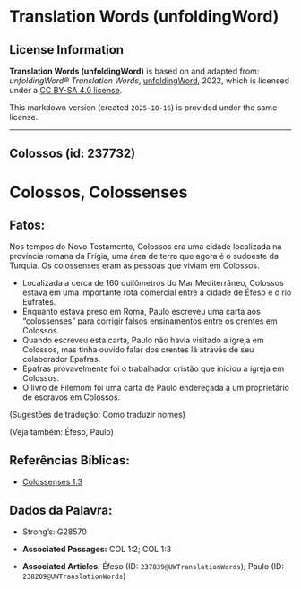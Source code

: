 # Translation Words (unfoldingWord)

## License Information

**Translation Words (unfoldingWord)** is based on and adapted from: _unfoldingWord® Translation Words_, [unfoldingWord](https://unfoldingword.org/utw), 2022, which is licensed under a [CC BY-SA 4.0 license](https://creativecommons.org/licenses/by-sa/4.0/legalcode.en).

This markdown version (created `2025-10-16`) is provided under the same license.



--------------------------------

## Colossos (id: 237732)

Colossos, Colossenses
=====================

Fatos:
------

Nos tempos do Novo Testamento, Colossos era uma cidade localizada na província romana da Frígia, uma área de terra que agora é o sudoeste da Turquia. Os colossenses eram as pessoas que viviam em Colossos.

* Localizada a cerca de 160 quilômetros do Mar Mediterrâneo, Colossos estava em uma importante rota comercial entre a cidade de Éfeso e o rio Eufrates.
* Enquanto estava preso em Roma, Paulo escreveu uma carta aos “colossenses” para corrigir falsos ensinamentos entre os crentes em Colossos.
* Quando escreveu esta carta, Paulo não havia visitado a igreja em Colossos, mas tinha ouvido falar dos crentes lá através de seu colaborador Epafras.
* Epafras provavelmente foi o trabalhador cristão que iniciou a igreja em Colossos.
* O livro de Filemom foi uma carta de Paulo endereçada a um proprietário de escravos em Colossos.

(Sugestões de tradução: Como traduzir nomes)

(Veja também: Éfeso, Paulo)

Referências Bíblicas:
---------------------

* [Colossenses 1\.3](https://ref.ly/Col1:3)

Dados da Palavra:
-----------------

* Strong’s: G28570

* **Associated Passages:** COL 1:2; COL 1:3
* **Associated Articles:** Éfeso (ID: `237839@UWTranslationWords`); Paulo (ID: `238209@UWTranslationWords`)

